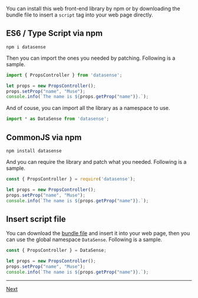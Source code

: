You can install this web front-end library by npm or by downloading the bundle file to insert a `script` tag into your web page directly.

## ES6 / Type Script via npm

```
npm i datasense
```

Then you can import the ones you needed by patching. Following is a sample.

```typescript
import { PropsController } from 'datasense';

let props = new PropsController();
props.setProp("name", "Muse");
console.info(`The name is ${props.getProp("name")}.`);
```

And of couse, you can import all the library as a namespace to use.

```typescript
import * as DataSense from 'datasense';
```

## CommonJS via npm

```
npm install datasense
```

And you can require the library and patch what you needed. Following is a sample.

```typescript
const { PropsController } = require('datasense');

let props = new PropsController();
props.setProp("name", "Muse");
console.info(`The name is ${props.getProp("name")}.`);
```

## Insert script file

You can download the [bundle file](./dist/index.js) and insert it into your web page, then you can use the global namespace `DataSense`. Following is a sample.

```typescript
const { PropsController } = DataSense;

let props = new PropsController();
props.setProp("name", "Muse");
console.info(`The name is ${props.getProp("name")}.`);
```

---

[Next](./task.md)
